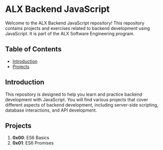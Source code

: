 # ALX Backend JavaScript

Welcome to the ALX Backend JavaScript repository! This repository contains projects and exercises related to backend development using JavaScript. It is part of the ALX Software Engineering program.

## Table of Contents

- [Introduction](#introduction)
- [Projects](#projects)

## Introduction

This repository is designed to help you learn and practice backend development with JavaScript. You will find various projects that cover different aspects of backend development, including server-side scripting, database interactions, and API development.

## Projects

1. **0x00**: ES6 Basics
2. **0x01**: ES6 Promises